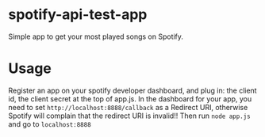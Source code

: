 # spotify-api-test-app
Simple app to get your most played songs on Spotify.

# Usage
Register an app on your spotify developer dashboard, and plug in: the client id, the client secret at the top of app.js.
In the dashboard for your app, you need to set `http://localhost:8888/callback` as a Redirect URI, otherwise Spotify will complain that the redirect URI is invalid!!
Then run `node app.js` and go to `localhost:8888`

